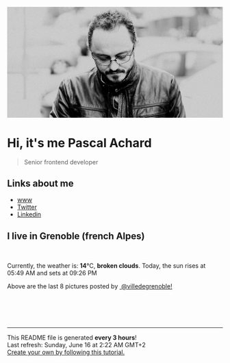![Pascal Achard](./images/photo-pascal-achard.jpg)
# Hi, it's me Pascal Achard
> Senior frontend developer

## Links about me
- [www](https://www.pascal-achard.com)
- [Twitter](https://twitter.com/botmaster)
- [Linkedin](http://www.linkedin.com/in/pascal-achard)


## I live in Grenoble (french Alpes)
<img src="https://openweathermap.org/img/wn/04n@2x.png" alt="">

Currently, the weather is: **14**°C, **broken clouds**.
Today, the sun rises at 05:49 AM and sets at 09:26 PM

Above are the last 8 pictures posted by <a href="https://www.instagram.com/villedegrenoble/" target="_blank"><img alt="" src="https://upload.wikimedia.org/wikipedia/commons/thumb/e/e7/Instagram_logo_2016.svg/1024px-Instagram_logo_2016.svg.png" width="20"/> @villedegrenoble!</a>

<p style="display: flex; flex-wrap: wrap; gap: 20px;">
        <img src="https://cdn1.picuki.com/hosted-by-instagram/q/0exhNuNYnjBcaS3SYdxKjf8F2vJ1Wg9SZ60STLepjSVmIR1vLHOapZA0mpCl6yRxIwVgFDeSYztk54wqWFVZCT19NEDbTbePSTxS562aUu%7C%7CN1TFn%7C%7CZZnlLYwLXwbZ3Cn98AlXQmYdSgIGaYDG7uo+qhT5aGuO1lQpzb9d7JGmC4E5ZPiZ6x29Zk0v7GEj0Xx7oolaT5O9T9sdgcrptPTpCkeXfPiM8M6pq56AIgCifgG6vuzynXoV1IkeFFxHzPCjIfDyOQ0tHDwfCIJrGqJUa4TJW0otHf9shI8760BudShZJpM+N8ZkObUT2RaCCE+4R1pr5e8lCvIV2usxh5%7C%7C2U2G75eQIdACn8feP8LJev%7C%7Cc1Q70X+PwJf4feT9cJLKEHlzfIqL7Uo5WntYfTMdv7nyawVCuUIrf3zddFS171BreBLYnWaS404eXw1DDmGuDmgI5gOqzUOsM5WFstMqItFAtLi+fXeodfQvY2m8xG9odKbyby8qC.jpeg" alt="" width="200"/>
        <img src="https://cdn1.picuki.com/hosted-by-instagram/q/0exhNuNYnjBcaS3SYdxKjf8F2vJ1Wg9SZ60STLepjSVmIR1vLHOapZA0mpCl6yRxIwVgFDeSYztk7IksUlVZAj19NULWSLWITD1Q6q6dV+rN1zJv9Z5klLk2K3QbY3Ou9sAtOzjYMTIfQeoEH%7C%7Cbx7a8Koru5A2MGo1zRMrBC0GAG4fy3UPI7mslm3ayEv0PxtpcyKzNe92U1aUospYmX+HQJWPr5PN1gpKZlR7pCicgIrdDgmBq7EHl3Kj4tUQ+RubTOl+1eiDb7TSUtq2efEqYKeEcwl1Kcr1sH4ZxojYGvaaxC6K874bf2bUcmfipopBYzx9no0SrKV2Oo3EtX%7C%7CGvW2+6caNNyiaHBMt6HVsPH+ASTQZXZR5VodGMiB7mFdxqPBLvkSstalNwCSb5B3wPloDmcTZT+9SUnXB1O1RvTPIN+G8yc9f%7C%7Cx+1HFtyyqtAsXifioTYlj8k5L+9ScsShsP3PDWJ4ZbGf1jQhwVOFOcoHbl5qJM+oRHUdR.jpeg" alt="" width="200"/>
        <img src="https://cdn1.picuki.com/hosted-by-instagram/q/0exhNuNYnjBcaS3SYdxKjf8F2vJ1Wg9SZ60STLepjSVmIR1vLHOapZA0mpCl6yRxIwVgFDeSYztk4YwpVFpTCD19NE3bSrCISz9U66qQXerN1jVh8JFlkLk8KHQXY3Sv%7C%7CsooXAmYdSgIGaYDG7uo+qhT5aGuO1lQpzaEW+oR9z5G7NCnV6xhz580r6GDhx+oucoyIDND%7C%7CHg1JU46o9CUqTUHGsv+MfF3pLUqF+dfzPgL6NDhkyblAzszQktaNia7sojwyOUtkyTAQxQizmPhQq02cm0xsAS45wEQk60PqcOhN48wjrNt96nQc2UGXGRumB9ricmQjQ6ZR1SEjG5YyDT85oLhXPQHsbvqJuuydJ666GSTSv+MWbhPXy1CVbrZWwKMcMqXPupgnZobLv9+3giP5y%7C%7CkQrL30Dt5IGdFzjCYOsdIZ6W5+62c6CPA1hKDiyAs1sO+JuUKnw18pJKurzl1ekPVDMwSYzaFjAR0.jpeg" alt="" width="200"/>
        <img src="https://cdn1.picuki.com/hosted-by-instagram/q/0exhNuNYnjBcaS3SYdxKjf8F2vJ1Wg9SZ60STLepjSVmIR1vLHOapZA0mpCl6yRxIwVgFDeSYztk4YkpWV5RDj19NEDbTLSISj9X66uaXenN0jJi95NmlbsyL30ZZ3Gs9sYtUQmYdSgIGaYDG7uo+qhT5aGuO1lQpzb9d7JGmC4E5ZPiZ6x29Zk0v7GEj0Xx7oolaT5O9T9sdgcrptPTpCkeXfPiM8M6pq56AIgCifgG6vuzynXoV1IkeFFxHzPCsYqZl+NUnRvfIhgJrGqJUa4dHXkOqlz9shI8760BudShZJpM+N8ZkObUT2RaCCE+4R1pr5e8lCvIV2usxh5%7C%7C2U2H7ZeIaNASn43eL97Ie9HM1QzkZabwJf4feT9cJLKEHlzfIqL7Uo5WntYfTMdv7nyZ2jGvYare7UBpKRptlwWaLp96d9u8xb29p2Tcr2WnkD8rnJW0Xf4JzXZ8tMqItFAtLi%7C%7CnU+oXfQvY2m8xG9odKbyby8qC.jpeg" alt="" width="200"/>
        <img src="https://cdn1.picuki.com/hosted-by-instagram/q/0exhNuNYnjBcaS3SYdxKjf8F2vJ1Wg5SZ60STLepjSVmIR1vLHOapZA0mpCl6yRxIwVgFDeSYztk54MoVlxSAz19NEDbTbOMRTxS5qSQXOnN1TZv95RolboyJX0aZXKn%7C%7C8IpUQmYdSgIGaYDG7uo+qhT5aGuO1lQpzb9d7JGmC4E5ZPiZ6x29Zk0v7GEj0Xx7oolaT5O9T9sdwcrptPTpCkeXfPiM8M6pq56AIgCifgG6vuzynXuV1IkeFFxHzPCtbvyt%7C%7CkM3W7jbDIJrGqJUa4dGVs7qQL9shI8760BudShZJpM+N8ZkObUT2RaCCE+4R1pr5e8lCvIV2usxh5%7C%7C2U2H7KmUJtM8h8TdAdLOeP%7C%7Cqnw70X+HxNf4feT9cJLKEHlzfIqL7Uo5WntYfTMdv7nyb8QWHZrem4ywiLAYajBqEDaAlF+ef9Z6z+1r4hT6mkC43wdicLLp541h8tMqItFAtLi%7C%7CkI55pfQvY2m8xG9odKbyby8qC.jpeg" alt="" width="200"/>
        <img src="https://cdn1.picuki.com/hosted-by-instagram/q/0exhNuNYnjBcaS3SYdxKjf8F2vJ1Wg9SZ60STLepjSVmIR1vLHOapZA0mpCj4yRwKg5lHDeVeSBk4I0pWV1UDVQVO0PYT7KASzxc5qqfVe+lvD1j85Fnkb82L3cWZHSr9ccsXGapNWwSDv5PHL%7C%7Clo7gX5vrobigBpzuMMLVKyQlWotfpUrJy9ZRxt+S4jkja45BsNz5F%7C%7CH8kKl1lodnd%7C%7CndYEvf0PMd6trV2QaUNh4kG5OKopCu7Lm4rbzMvR2fZhYXCoOELhn7ZZTwB2mD%7C%7CHpACd31JinutsDE05LoBvMOnMIAw+NEJ4KOHW0Qmfk1K4Rdtksnq2naLZ2j0jxNt4lnyzOCyZNAZkpPdH%7C%7Cq%7C%7CTd3Z3nfmR4DmNp9jR2AVVP7GfGjENq2XAfBfrLtlG75B0gPjplCbLZahjFVOCjZ1kD2PUcpyEKjJkg==.jpeg" alt="" width="200"/>
        <img src="https://cdn1.picuki.com/hosted-by-instagram/q/0exhNuNYnjBcaS3SYdxKjf8F2vJ1Wg5SZ60STLepjSVmIR1vLHOapZA0mpCl6yRxIwVgFDeSYztk44wvVVpRDT19NUHbTLeNSDlV7K+eVevN1zNh%7C%7CJJjlL41KXMZYHOs98IvUwmYdSgIGaYDG7uo%7C%7CegT+eXucjcGoDaMNbdEnTdttdCwFahlza4lsfe4kx2xu5xncG114WNxahlw5OLUqQUCSKnjMcF6saR5UvoPjsBRprygmCG2GGM5b295BTGS9IjOkqg8iyDXdzQspjD3Ee8EIU8hjl246jMgmLMBma2yJto56Kkzn7bQaWEMZ1NI4RFqncmcuBKcazC+%7C%7CmJz4kGVwbCzL6lr89P5IsyeVNjhyR7La6iDOaFhCVQ7A634WXbLD9GfEOVDo5JhKP8e+G%7C%7CwoyL4J5S6jl1ySTZJgWPGWdR%7C%7CS6DNlJCFy1PSuGWiqzg5vMuvWrEE2UxO+te9vRdNV27kEP4ddjzQ12E4AYh1cLfhirPDLedHFUVRadow%7C%7CkDdwapWIymiq75iOt85eZQ5.jpeg" alt="" width="200"/>
        <img src="https://cdn1.picuki.com/hosted-by-instagram/q/0exhNuNYnjBcaS3SYdxKjf8F2vJ1Wg9SZ60STLepjSVmIR1vLHOapZA0mpCl6yRxIwVgFDeSYztk54IpVltRAj19NEDbTbaBRT9X66qYVOzN1TBi85dml7s1JXIfZnKt8sooVQmYdSgIGaYDG7uo+qhT5aGuO1lQpzb9d7JGmC4E5ZPiZ6x29Zk0v7GEj0Xx7oolaT5O9T9sdgcrptPTpCkeXfPiM8M6pq56AIgCifgG6vuzynXrV1IkeFFxHzPCt7nsluYS0CbeQyIJrGqJUa4dBHkYmXP9shI8760BudShZJpM+N8ZkObUT2RaCCE+4R1pr5e8lCvIV2usxh5%7C%7C2U2H7IeQZdMSi43dP8qEeNHc1g7kT6bwJf4feT9cJLKEHlzfIqL7Uo5WntYfTMdv7nqC9TaTYL%7C%7C37iBbERJajyW7IrRjdqurlZ2Nomf4rCqt8T8Mh9WrSOELwVlatMqItFAtLi%7C%7CnVJAXfQvY2m8xG9odKbyby8qC.jpeg" alt="" width="200"/>
</p>

------------
<p>This README file is generated <b>every 3 hours</b>!
    <br />Last refresh: Sunday, June 16 at 2:22 AM GMT+2
    <br /><a href="https://medium.com/@th.guibert/how-to-create-a-self-updating-readme-md-for-your-github-profile-f8b05744ca91">Create your own by following this tutorial.</a>
</p>
<p><a href="https://github.com/botmaster/botmaster/actions/workflows/main.yaml"><img alt="" src="https://github.com/botmaster/botmaster/actions/workflows/main.yaml/badge.svg" /></a></p>

